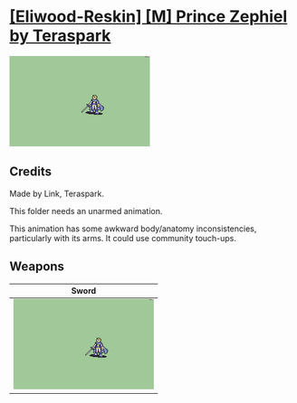 # [\[Eliwood-Reskin\] \[M\] Prince Zephiel by Teraspark](./)

<img src="./1.%20Sword/Sword_000.png" alt="[Eliwood-Reskin] [M] Prince Zephiel by Teraspark standing" />

## Credits

Made by Link, Teraspark.

This folder needs an unarmed animation.

This animation has some awkward body/anatomy inconsistencies, particularly with its arms. It could use community touch-ups.

## Weapons


|Sword |
|  :---: |
| <img alt="Sword animation" src="./1.%20Sword/Sword.gif" /> |
